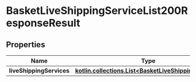 
# BasketLiveShippingServiceList200ResponseResult

## Properties
| Name | Type | Description | Notes |
| ------------ | ------------- | ------------- | ------------- |
| **liveShippingServices** | [**kotlin.collections.List&lt;BasketLiveShippingService&gt;**](BasketLiveShippingService.md) |  |  [optional] |



